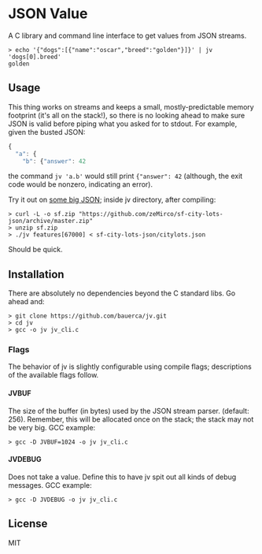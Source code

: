 # JSON Value

A C library and command line interface to get values from JSON
streams.

```
> echo '{"dogs":[{"name":"oscar","breed":"golden"}]}' | jv 'dogs[0].breed'
golden
```

## Usage

This thing works on streams and keeps a small, mostly-predictable memory
footprint (it's all on the stack!), so there is no looking ahead to make sure
JSON is valid before piping what you asked for to stdout. For example, given
the busted JSON:

```js
{
  "a": {
    "b": {"answer": 42
```

the command `jv 'a.b'` would still print `{"answer": 42` (although, the exit
code would be nonzero, indicating an error).

Try it out on [some big JSON](https://github.com/zeMirco/sf-city-lots-json);
inside jv directory, after compiling:

```
> curl -L -o sf.zip "https://github.com/zeMirco/sf-city-lots-json/archive/master.zip"
> unzip sf.zip
> ./jv features[67000] < sf-city-lots-json/citylots.json
```

Should be quick.

## Installation

There are absolutely no dependencies beyond the C standard libs. Go ahead
and:

```
> git clone https://github.com/bauerca/jv.git
> cd jv
> gcc -o jv jv_cli.c
```

### Flags

The behavior of jv is slightly configurable using compile flags;
descriptions of the available flags follow.

#### JVBUF

The size of the buffer (in bytes) used by the JSON stream parser.
(default: 256). Remember, this will be allocated once on the stack; the
stack may not be very big. GCC example:

```
> gcc -D JVBUF=1024 -o jv jv_cli.c
```

#### JVDEBUG

Does not take a value. Define this to have jv spit out all kinds of
debug messages. GCC example:

```
> gcc -D JVDEBUG -o jv jv_cli.c
```

## License

MIT
